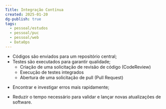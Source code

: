 ```yaml
---
Title: Integração Contínua
created: 2025-01-20
dg-publish: true
tags:
  - pessoal/estudos
  - pessoal/puc
  - pessoal/web
  - DataOps
---
```

- Códigos são enviados para um repositório central;
- Testes são executados para garantir qualidade;
	* Criação de uma solicitação de revisão de código (CodeReview)
	* Execução de testes integrados
	* Abertura de uma solicitação de pull (Pull Request)
* Encontrar e investigar erros mais rapidamente;
- Reduzir o tempo necessário para validar e lançar novas atualizações de software.